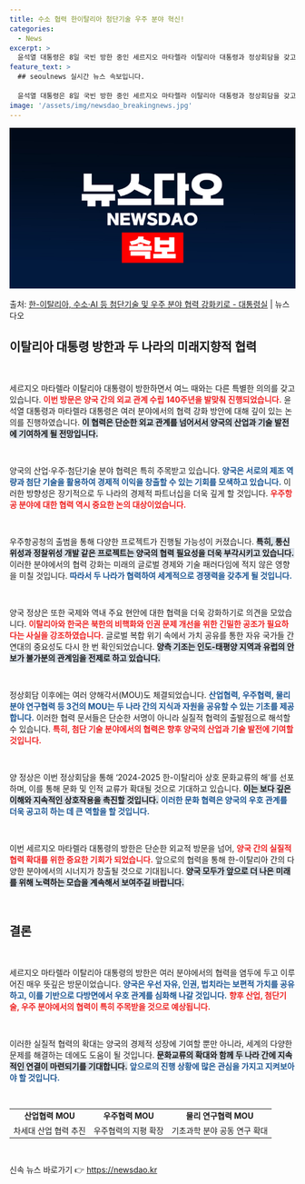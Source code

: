 ```yaml
---
title: 수소 협력 한이탈리아 첨단기술 우주 분야 혁신!
categories:
  - News
excerpt: >
  윤석열 대통령은 8일 국빈 방한 중인 세르지오 마타렐라 이탈리아 대통령과 정상회담을 갖고, 양국 간 산업우주…
feature_text: >
  ## seoulnews 실시간 뉴스 속보입니다.

  윤석열 대통령은 8일 국빈 방한 중인 세르지오 마타렐라 이탈리아 대통령과 정상회담을 갖고, 양국 간 산업우주…
image: '/assets/img/newsdao_breakingnews.jpg'
---
```


![뉴스다오 속보](/assets/img/newsdao_breakingnews.jpg)

<p>출처: <a href="https://newsdao.kr/2466" rel="dofollow">한-이탈리아, 수소·AI 등 첨단기술 및 우주 분야 협력 강화키로 - 대통령실</a> | 뉴스다오</p>

<h2 data-ke-size="size26">이탈리아 대통령 방한과 두 나라의 미래지향적 협력</h2>

<p data-ke-size="size16">&nbsp;</p>
세르지오 마타렐라 이탈리아 대통령이 방한하면서 여느 때와는 다른 특별한 의의를 갖고 있습니다. <b><span style="color: #ee2323;">이번 방문은 양국 간의 외교 관계 수립 140주년을 발맞춰 진행되었습니다.</span></b> 윤석열 대통령과 마타렐라 대통령은 여러 분야에서의 협력 강화 방안에 대해 깊이 있는 논의를 진행하였습니다. <b><span style="background-color: #21538527;">이 협력은 단순한 외교 관계를 넘어서서 양국의 산업과 기술 발전에 기여하게 될 전망입니다.</span></b> 

<p data-ke-size="size16">&nbsp;</p>
양국의 산업·우주·첨단기술 분야 협력은 특히 주목받고 있습니다. <b><span style="color: #1a5490;">양국은 서로의 제조 역량과 첨단 기술을 활용하여 경제적 이익을 창출할 수 있는 기회를 모색하고 있습니다.</span></b> 이러한 방향성은 장기적으로 두 나라의 경제적 파트너십을 더욱 깊게 할 것입니다. <b><span style="color: #ee2323;">우주항공 분야에 대한 협력 역시 중요한 논의 대상이었습니다.</span></b>

<p data-ke-size="size16">&nbsp;</p>
우주항공청의 출범을 통해 다양한 프로젝트가 진행될 가능성이 커졌습니다. <b><span style="background-color: #21538527;">특히, 통신위성과 정찰위성 개발 같은 프로젝트는 양국의 협력 필요성을 더욱 부각시키고 있습니다.</span></b> 이러한 분야에서의 협력 강화는 미래의 글로벌 경제와 기술 패러다임에 적지 않은 영향을 미칠 것입니다. <b><span style="color: #1a5490;">따라서 두 나라가 협력하여 세계적으로 경쟁력을 갖추게 될 것입니다.</span></b>

<p data-ke-size="size16">&nbsp;</p>
양국 정상은 또한 국제와 역내 주요 현안에 대한 협력을 더욱 강화하기로 의견을 모았습니다. <b><span style="color: #ee2323;">이탈리아와 한국은 북한의 비핵화와 인권 문제 개선을 위한 긴밀한 공조가 필요하다는 사실을 강조하였습니다.</span></b> 글로벌 복합 위기 속에서 가치 공유를 통한 자유 국가들 간 연대의 중요성도 다시 한 번 확인되었습니다. <b><span style="background-color: #21538527;">양측 기조는 인도-태평양 지역과 유럽의 안보가 불가분의 관계임을 전제로 하고 있습니다.</span></b>

<p data-ke-size="size16">&nbsp;</p>
정상회담 이후에는 여러 양해각서(MOU)도 체결되었습니다. <b><span style="color: #1a5490;">산업협력, 우주협력, 물리 분야 연구협력 등 3건의 MOU는 두 나라 간의 지식과 자원을 공유할 수 있는 기초를 제공합니다.</span></b> 이러한 협력 문서들은 단순한 서명이 아니라 실질적 협력의 출발점으로 해석할 수 있습니다. <b><span style="color: #ee2323;">특히, 첨단 기술 분야에서의 협력은 향후 양국의 산업과 기술 발전에 기여할 것입니다.</span></b>

<p data-ke-size="size16">&nbsp;</p>
양 정상은 이번 정상회담을 통해 ‘2024-2025 한-이탈리아 상호 문화교류의 해’를 선포하며, 이를 통해 문화 및 인적 교류가 확대될 것으로 기대하고 있습니다. <b><span style="background-color: #21538527;">이는 보다 깊은 이해와 지속적인 상호작용을 촉진할 것입니다.</span></b> <b><span style="color: #1a5490;">이러한 문화 협력은 양국의 우호 관계를 더욱 공고히 하는 데 큰 역할을 할 것입니다.</span></b>

<p data-ke-size="size16">&nbsp;</p>
이번 세르지오 마타렐라 대통령의 방한은 단순한 외교적 방문을 넘어, <b><span style="color: #ee2323;">양국 간의 실질적 협력 확대를 위한 중요한 기회가 되었습니다.</span></b> 앞으로의 협력을 통해 한-이탈리아 간의 다양한 분야에서의 시너지가 창출될 것으로 기대됩니다. <b><span style="background-color: #21538527;">양국 모두가 앞으로 더 나은 미래를 위해 노력하는 모습을 계속해서 보여주길 바랍니다.</span></b>

<p data-ke-size="size16">&nbsp;</p>
<h2 data-ke-size="size26">결론</h2>

<p data-ke-size="size16">&nbsp;</p>
세르지오 마타렐라 이탈리아 대통령의 방한은 여러 분야에서의 협력을 염두에 두고 이루어진 매우 뜻깊은 방문이었습니다. <b><span style="color: #1a5490;">양국은 우선 자유, 인권, 법치라는 보편적 가치를 공유하고, 이를 기반으로 다방면에서 우호 관계를 심화해 나갈 것입니다.</span></b> <b><span style="color: #ee2323;">향후 산업, 첨단기술, 우주 분야에서의 협력이 특히 주목받을 것으로 예상됩니다.</span></b> 

<p data-ke-size="size16">&nbsp;</p>
이러한 실질적 협력의 확대는 양국의 경제적 성장에 기여할 뿐만 아니라, 세계의 다양한 문제를 해결하는 데에도 도움이 될 것입니다. <b><span style="background-color: #21538527;">문화교류의 확대와 함께 두 나라 간에 지속적인 연결이 마련되기를 기대합니다.</span></b> <b><span style="color: #1a5490;">앞으로의 진행 상황에 많은 관심을 가지고 지켜보아야 할 것입니다.</span></b>

<p data-ke-size="size16">&nbsp;</p>
<table style="width: 100%; border-collapse: collapse;">
<tr>
<td style="text-align: center; height: 17px;"><b>산업협력 MOU</b></td>
<td style="text-align: center; height: 17px;"><b>우주협력 MOU</b></td>
<td style="text-align: center; height: 17px;"><b>물리 연구협력 MOU</b></td>
</tr>
<tr>
<td style="text-align: center; height: 17px;">차세대 산업 협력 추진</td>
<td style="text-align: center; height: 17px;">우주협력의 지평 확장</td>
<td style="text-align: center; height: 17px;">기초과학 분야 공동 연구 확대</td>
</tr>
</table>

<p data-ke-size="size16">&nbsp;</p> 

신속 뉴스 바로가기 👉 <a href="https://newsdao.kr" rel="dofollow">https://newsdao.kr</a>


